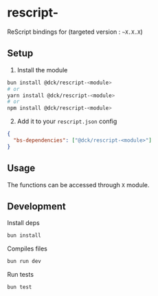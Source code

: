 # rescript-<module>

ReScript bindings for [<module>](https://github.com/X/Y) (targeted version : `~X.X.X`)

## Setup

1. Install the module

```bash
bun install @dck/rescript-<module>
# or
yarn install @dck/rescript-<module>
# or
npm install @dck/rescript-<module>
```

2. Add it to your `rescript.json` config

```json
{
  "bs-dependencies": ["@dck/rescript-<module>"]
}
```

## Usage

The functions can be accessed through `X` module.

## Development

Install deps

```bash
bun install
```

Compiles files

```bash
bun run dev
```

Run tests

```bash
bun test
```

